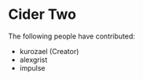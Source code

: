 Cider Two
=============

The following people have contributed:
 * kurozael (Creator)  
 * alexgrist  
 * impulse
